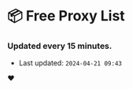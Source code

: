 # :package: Free Proxy List
### Updated every 15 minutes.

- Last updated: `2024-04-21 09:43`

:heart:
